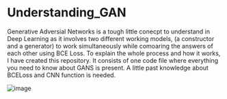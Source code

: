 # Understanding_GAN

Generative Adversial Networks is a tough little conecpt to understand in Deep Learning as it involves two different working models, (a constructor and a generator) to work simultaneously while comoaring the answers of each other using BCE Loss. To explain the whole process and how it works, I have created this repository. It consists of one code file where everything you need to know about GANS is present. A little past knowledge about BCELoss and CNN function is needed. 

![image](https://github.com/user-attachments/assets/708cd5b2-dd98-475e-974a-d45bd5ce9136)
